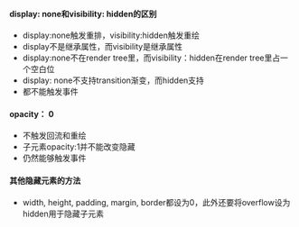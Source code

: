 #### display: none和visibility: hidden的区别
- display:none触发重排，visibility:hidden触发重绘
- display不是继承属性，而visibility是继承属性
- display:none不在render tree里，而visibility：hidden在render tree里占一个空白位
- display: none不支持transition渐变，而hidden支持
- 都不能触发事件

#### opacity： 0
- 不触发回流和重绘
- 子元素opacity:1并不能改变隐藏
- 仍然能够触发事件

#### 其他隐藏元素的方法
- width, height, padding, margin, border都设为0，此外还要将overflow设为hidden用于隐藏子元素